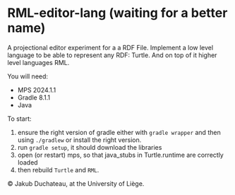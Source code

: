 # RML-editor-lang (waiting for a better name)

A projectional editor experiment for a a RDF File.
Implement a low level language to be able to represent any RDF: Turtle.
And on top of it higher level languages RML.

You will need:
- MPS 2024.1.1
- Gradle 8.1.1
- Java

To start:
1. ensure the right version of gradle either with `gradle wrapper` and then using `./gradlew` or install the right version.
2. run `gradle setup`, it should download the libraries
3. open (or restart) mps, so that java_stubs in Turtle.runtime are correctly loaded
4. then rebuild `Turtle` and `RML`.


© Jakub Duchateau, at the University of Liège.